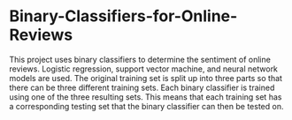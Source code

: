 # Binary-Classifiers-for-Online-Reviews
 
This project uses binary classifiers to determine the sentiment of online reviews. Logistic regression, support vector machine, and neural network models are used. The original training set is split up into three parts so that there can be three different training sets. Each binary classifier is trained using one of the three resulting sets. This means that each training set has a corresponding testing set that the binary classifier can then be tested on.
